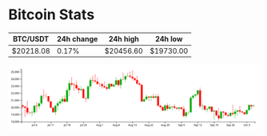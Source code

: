 # Bitcoin Stats

BTC/USDT|24h change|24h high|24h low|
|---|---|---|---|
|$20218.08|0.17%|$20456.60|$19730.00|

<img src="./chart.svg">
